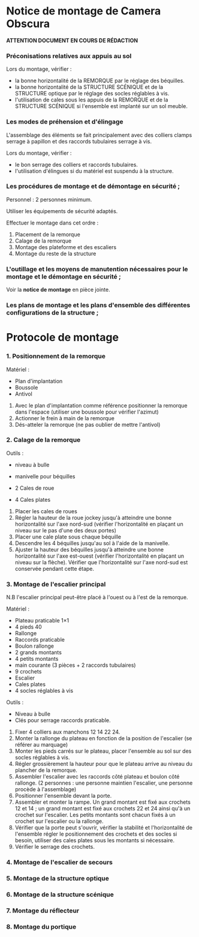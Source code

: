 # Notice de montage de Camera Obscura

__ATTENTION DOCUMENT EN COURS DE RÉDACTION__

### Préconisations relatives aux appuis au sol

Lors du montage, vérifier :

- la bonne horizontalité de la REMORQUE par le réglage des béquilles.
- la bonne horizontalité de la STRUCTURE SCÉNIQUE et de la STRUCTURE optique par le réglage des socles réglables à vis.
- l'utilisation de cales sous les appuis de la REMORQUE et de la STRUCTURE SCÉNIQUE si l'ensemble est implanté sur un sol meuble.

### Les modes de préhension et d'élingage

L'assemblage des éléments se fait principalement avec des colliers clamps serrage à papillon et des raccords tubulaires serrage à vis.

Lors du montage, vérifier :

- le bon serrage des colliers et raccords tubulaires.
- l'utilisation d'élingues si du matériel est suspendu à la structure.

### Les procédures de montage et de démontage en sécurité ;

Personnel : 2 personnes minimum.

Utiliser les équipements de sécurité adaptés.

Effectuer le montage dans cet ordre :

1. Placement de la remorque
2. Calage de la remorque
3. Montage des plateforme et des escaliers
4. Montage du reste de la structure

### L'outillage et les moyens de manutention nécessaires pour le montage et le démontage en sécurité ;

Voir la **notice de montage** en pièce jointe.

### Les plans de montage et les plans d'ensemble des différentes configurations de la structure ;


# Protocole de montage

### 1. Positionnement de la remorque

Matériel :

- Plan d'implantation
- Boussole
- Antivol

1. Avec le plan d'implantation comme référence positionner la remorque dans l'espace (utiliser une boussole pour vérifier l'azimut)
2. Actionner le frein à main de la remorque
4. Dés-atteler la remorque (ne pas oublier de mettre l'antivol)

### 2. Calage de la remorque

Outils :

- niveau à bulle
- manivelle pour béquilles

- 2 Cales de roue
- 4 Cales plates

1. Placer les cales de roues
2. Régler la hauteur de la roue jockey jusqu'à atteindre une bonne horizontalité sur l'axe nord-sud (vérifier l'horizontalité en plaçant un niveau sur le pas d'une des deux portes) 
3. Placer une cale plate sous chaque béquille
4. Descendre les 4 béquilles jusqu'au sol à l'aide de la manivelle.
5. Ajuster la hauteur des béquilles jusqu'à atteindre une bonne horizontalité sur l'axe est-ouest (vérifier l'horizontalité en plaçant un niveau sur la flèche). Vérifier que l'horizontalité sur l'axe nord-sud est conservée pendant cette étape. 

### 3. Montage de l'escalier principal

N.B l'escalier principal peut-être placé à l'ouest ou à l'est de la remorque.

Matériel :

- Plateau praticable 1×1
- 4 pieds 40
- Rallonge
- Raccords praticable
- Boulon rallonge
- 2 grands montants
- 4 petits montants
- main courante (3 pièces + 2 raccords tubulaires)
- 9 crochets
- Escalier
- Cales plates
- 4 socles réglables à vis

Outils :

- Niveau à bulle
- Clés pour serrage raccords praticable.


1. Fixer 4 colliers aux manchons 12 14 22 24.
2. Monter la rallonge du plateau en fonction de la position de l'escalier (se référer au marquage)
3. Monter les pieds carrés sur le plateau, placer l'ensemble au sol sur des socles réglables à vis.
4. Régler grossièrement la hauteur pour que le plateau arrive au niveau du plancher de la remorque.
5. Assembler l'escalier avec les raccords côté plateau et boulon côté rallonge. (2 personnes : une personne maintien l'escalier, une personne procède à l'assemblage)
6. Positionner l'ensemble devant la porte.
7. Assembler et monter la rampe. Un grand montant est fixé aux crochets 12 et 14 ; un grand montant est fixé aux crochets 22 et 24 ainsi qu'à un crochet sur l'escalier. Les petits montants sont chacun fixés à un crochet sur l'escalier ou la rallonge.
8. Vérifier que la porte peut s'ouvrir, vérifier la stabilité et l'horizontalité de l'ensemble régler le positionnement des crochets et des socles si besoin, utiliser des cales plates sous les montants si nécessaire.
9. Vérifier le serrage des crochets.

### 4. Montage de l'escalier de secours
### 5. Montage de la structure optique
### 6. Montage de la structure scénique
### 7. Montage du réflecteur
### 8. Montage du portique
